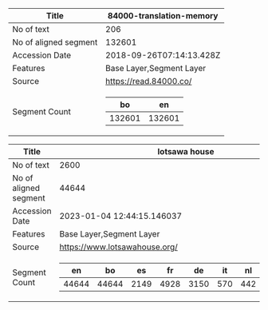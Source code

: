 |Title | 84000-translation-memory |
| --- | --- |
|No of text | 206 |
|No of aligned segment | 132601 |
|Accession Date | 2018-09-26T07:14:13.428Z |
|Features | Base Layer,Segment Layer |
|Source | https://read.84000.co/ |
|Segment Count |<table><thead><tr><th>bo</th><th>en</th></tr></thead><tbody><tr><td>132601</td><td>132601</td></tr></tbody></table> |





|Title | lotsawa house |
| --- | --- |
|No of text | 2600 |
|No of aligned segment | 44644 |
|Accession Date | 2023-01-04 12:44:15.146037 |
|Features | Base Layer,Segment Layer |
|Source | https://www.lotsawahouse.org/ |
|Segment Count |<table><thead><tr><th>en</th><th>bo</th><th>es</th><th>fr</th><th>de</th><th>it</th><th>nl</th><th>zh</th><th>pt</th></tr></thead><tbody><tr><td>44644</td><td>44644</td><td>2149</td><td>4928</td><td>3150</td><td>570</td><td>442</td><td>1635</td><td>901</td></tr></tbody></table> |

